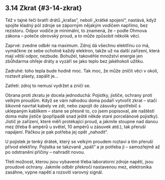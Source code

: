 ## 3.14 Zkrat {#3-14-zkrat}

Též v tajné řeči bratří drátů „kraťas“, neboli „krátké spojení“, nastává, když spojíte kladný pól zdroje se záporným nějakým vodičem napřímo, bez rezistoru. Odpor vodiče je minimální, to znamená, že – podle Ohmova zákona – poteče obrovský proud, a to může způsobit několik věcí.

Zaprvé: zvedne odběr na maximum. Zdroj dá všechnu elektřinu co má, vymáčkne ze sebe ochotně každý elektron, takže už na další zařízení, která mají větší odpor, nezbude. Bohužel, takovéhle množství energie jen zbůhdarma ohřeje dráty a vyzáří se jako teplo bez jakéhokoli užitku.

Zadruhé: toho tepla bude hodně moc. Tak moc, že může zničit věci v okolí, roztavit plasty, zapálit je…

Zatřetí: zdroj to nemusí vydržet a zničí se.

Obrana proti zkratu je docela jednoduchá: Pojistky, jističe, ochrany proti velkým proudům. Když se vám náhodou doma podaří vytvořit zkrat – stačí šikovně navrtat kabely ve zdi, nebo zapojit do zásuvky spotřebič s uklepaným kablíkem – stane se přesně to, co jsem popisoval, ale naštěstí doma máte jističe (popřípadě snad ještě někde staré porcelánové pojistky). Jistič je zařízení, které měří protékající proud, a jakmile stoupne nad danou mez (třeba 6 ampérů u světel, 10 ampérů u zásuvek atd.), tak přeruší napájení. Páčkou je pak potřeba jej opět „nahodit“.

U pojistek je tenký drátek, který se velkým proudem roztaví a tím přeruší přívod elektřiny. Pojistka se takzvaně „spálí“ a je potřeba ji – samozřejmě až po odstranění příčiny – nahradit novou.

Třetí možnost, kterou jsou vybavené třeba laboratorní zdroje napětí, jsou proudové ochrany. Jakmile odběr překročí nastavenou mez, elektronika zasáhne, vypne napětí a rozsvítí varovný signál.
